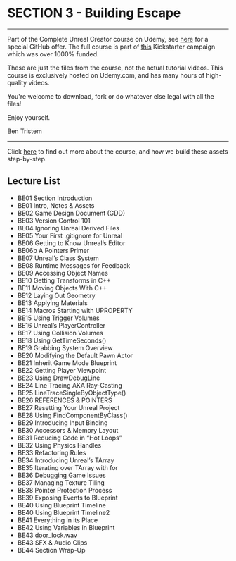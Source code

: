# SECTION 3 - Building Escape
****

Part of the Complete Unreal Creator course on Udemy, see [here](https://www.udemy.com/unrealcourse?couponCode=GitHubDiscount) for a special GitHub offer. The full course is part of [this](https://www.kickstarter.com/projects/bentristem/learn-to-make-video-games-unreal-developer-course) Kickstarter campaign which was over 1000% funded.

These are just the files from the course, not the actual tutorial videos. This course is exclusively hosted on Udemy.com, and has many hours of high-quality videos.

You're welcome to download, fork or do whatever else legal with all the files!

Enjoy yourself.

Ben Tristem

---
Click [here](https://www.udemy.com/unrealcourse?couponCode=GitHubDiscount) to find out more about the course, and how we build these assets step-by-step.

## Lecture List
* BE01 Section Introduction
* BE01 Intro, Notes & Assets
* BE02 Game Design Document (GDD)
* BE03 Version Control 101
* BE04 Ignoring Unreal Derived Files
* BE05 Your First .gitignore for Unreal
* BE06 Getting to Know Unreal’s Editor
* BE06b A Pointers Primer
* BE07 Unreal’s Class System
* BE08 Runtime Messages for Feedback
* BE09 Accessing Object Names
* BE10 Getting Transforms in C++
* BE11 Moving Objects With C++
* BE12 Laying Out Geometry
* BE13 Applying Materials
* BE14 Macros Starting with UPROPERTY
* BE15 Using Trigger Volumes
* BE16 Unreal’s PlayerController
* BE17 Using Collision Volumes
* BE18 Using GetTimeSeconds()
* BE19 Grabbing System Overview
* BE20 Modifying the Default Pawn Actor
* BE21 Inherit Game Mode Blueprint
* BE22 Getting Player Viewpoint
* BE23 Using DrawDebugLine
* BE24 Line Tracing AKA Ray-Casting
* BE25 LineTraceSingleByObjectType()
* BE26 REFERENCES & POINTERS
* BE27 Resetting Your Unreal Project
* BE28 Using FindComponentByClass()
* BE29 Introducing Input Binding
* BE30 Accessors & Memory Layout
* BE31 Reducing Code in “Hot Loops”
* BE32 Using Physics Handles
* BE33 Refactoring Rules
* BE34 Introducing Unreal’s TArray
* BE35 Iterating over TArray with for
* BE36 Debugging Game Issues
* BE37 Managing Texture Tiling
* BE38 Pointer Protection Process
* BE39 Exposing Events to Blueprint
* BE40 Using Blueprint Timeline
* BE40 Using Blueprint Timeline2
* BE41 Everything in its Place
* BE42 Using Variables in Blueprint
* BE43 door_lock.wav
* BE43 SFX & Audio Clips
* BE44 Section Wrap-Up
